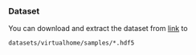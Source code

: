 
### Dataset
You can  download and extract the dataset from [link](https://tumde-my.sharepoint.com/:u:/g/personal/yinyu_nie_tum_de/ESeI-yefoelJvMEaj7LGm0UB9Jq1qYraq0BtsemMxBV-DQ?e=spEx5Q) to 
```angular2html
datasets/virtualhome/samples/*.hdf5
```
